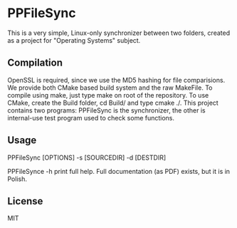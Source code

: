 PPFileSync
==========
This is a very simple, Linux-only synchronizer between two folders, created as a project for "Operating Systems" subject.

Compilation
-----------
OpenSSL is required, since we use the MD5 hashing for file comparisions.
We provide both CMake based build system and the raw MakeFile.
To compile using make, just type make on root of the repository. To use CMake, create the Build folder, cd Build/ and type cmake ./.
This project contains two programs: PPFileSync is the synchronizer, the other is internal-use test program used to check some functions.

Usage
-----
PPFileSync [OPTIONS] -s [SOURCEDIR] -d [DESTDIR]

PPFileSynce -h print full help.
Full documentation (as PDF) exists, but it is in Polish.

License
-------
MIT
